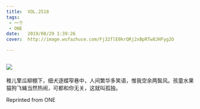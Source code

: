 ```yaml
---
title:	VOL.2518
tags:
 - 一个
 - ONE
date:	2019/08/29 1:39:26
cover:	http://image.wufazhuce.com/Fj32flE0krQRj2xBpRTw8JHFyg2O

---
```

![](http://image.wufazhuce.com/Fj32flE0krQRj2xBpRTw8JHFyg2O)
---

稚儿擎瓜柳棚下，细犬逐蝶窄巷中，人间繁华多笑语，惟我空余两鬓风。孩童水果猫狗飞蝇当然热闹，可都和你无关，这就叫孤独。
 
Reprinted from ONE
